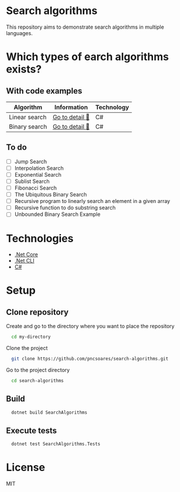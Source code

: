 # Search algorithms

This repository aims to demonstrate search algorithms in multiple languages.

# Which types of earch algorithms exists?

## With code examples

| Algorithm | Information | Technology |
| -- | -- | -- |
| Linear search | [Go to detail 📄](SearchAlgorithms/SearchAlgorithms/LinearSearch/README.md) | C# |
| Binary search | [Go to detail 📄](SearchAlgorithms/SearchAlgorithms/BinarySearch/README.md) | C# |

## To do

- [ ] Jump Search
- [ ] Interpolation Search
- [ ] Exponential Search
- [ ] Sublist Search
- [ ] Fibonacci Search
- [ ] The Ubiquitous Binary Search
- [ ] Recursive program to linearly search an element in a given array
- [ ] Recursive function to do substring search
- [ ] Unbounded Binary Search Example

# Technologies

- [.Net Core](https://dotnet.microsoft.com/en-us/download)
- [.Net CLI](https://docs.microsoft.com/en-us/dotnet/core/tools/)
- [C#](https://docs.microsoft.com/en-us/dotnet/csharp/)

# Setup

## Clone repository

Create and go to the directory where you want to place the repository

```bash
  cd my-directory
```

Clone the project

```bash
  git clone https://github.com/pncsoares/search-algorithms.git
```

Go to the project directory

```bash
  cd search-algorithms
```

## Build

```bash
  dotnet build SearchAlgorithms
```

## Execute tests

```bash
  dotnet test SearchAlgorithms.Tests
```

# License

MIT